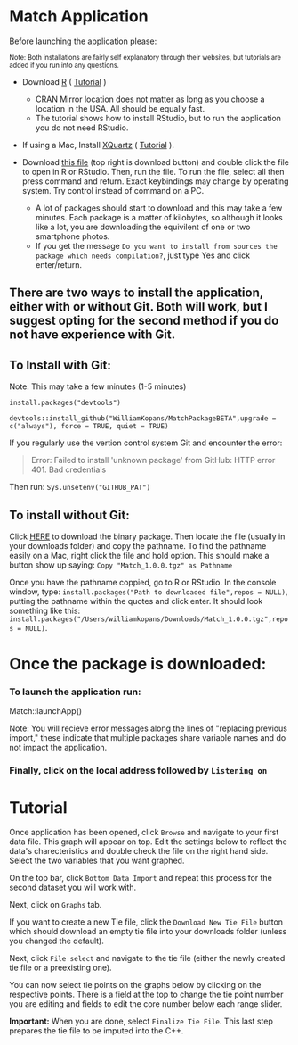 # Match Application

Before launching the application please:

<sup>Note:   Both installations are fairly self explanatory through their websites, but tutorials are added if you run into any questions.</sup>

- Download [R](https://cran.r-project.org/mirrors.html)  ( [Tutorial](https://youtu.be/cX532N_XLIs) )
    - CRAN Mirror location does not matter as long as you choose a location in the USA. All should be equally fast.
    - The tutorial shows how to install RStudio, but to run the application you do not need RStudio.
    
- If using a Mac, Install [XQuartz](https://www.xquartz.org/) ( [Tutorial](https://youtu.be/020jEnon8FA?t=175) ).
    
    
- Download [this file](https://drive.google.com/file/d/1UBYbJjXV85MJSmrg9lHh00LHEZjIvLMK/view?usp=sharing) (top right is download button) and double click the file to open in R or RStudio. Then, run the file. To run the file, select all then press command and return. Exact keybindings may change by operating system. Try control instead of command on a PC.
    - A lot of packages should start to download and this may take a few minutes. Each package is a matter of kilobytes, so although it looks like a lot, you are downloading the equivilent of one or two smartphone photos.
    - If you get the message `Do you want to install from sources the package which needs compilation?`, just type Yes and click enter/return.
    
    

## There are two ways to install the application, either with or without Git. Both will work, but I suggest opting for the second method if you do not have experience with Git.


## To Install with Git:
Note: This may take a few minutes (1-5 minutes)

`install.packages("devtools")`

`devtools::install_github("WilliamKopans/MatchPackageBETA",upgrade = c("always"), force = TRUE, quiet = TRUE)`


If you regularly use the vertion control system Git and encounter the error:
> Error: Failed to install 'unknown package' from GitHub:
  HTTP error 401.
  Bad credentials
  
Then run: ``Sys.unsetenv("GITHUB_PAT")``

## To install without Git:

Click [HERE](https://github.com/WilliamKopans/MatchPackageBETA/blob/main/Match_1.0.0.tgz?raw=true) to download the binary package. Then locate the file (usually in your downloads folder) and copy the pathname. To find the pathname easily on a Mac, right click the file and hold option. This should make a button show up saying: `Copy "Match_1.0.0.tgz" as Pathname`

Once you have the pathname coppied, go to R or RStudio. In the console window, type: `install.packages("Path to downloaded file",repos = NULL)`, putting the pathname within the quotes and click enter. It should look something like this: `install.packages("/Users/williamkopans/Downloads/Match_1.0.0.tgz",repos = NULL)`.

# Once the package is downloaded:
### To launch the application run:

Match::launchApp()

Note: You will recieve error messages along the lines of "replacing previous import," these indicate that multiple packages share variable names and do not impact the application.
### Finally, click on the local address followed by `Listening on`

# Tutorial
Once application has been opened, click ```Browse``` and navigate to your first data file. This graph will appear on top. Edit the settings below to reflect the data's charecteristics and double check the file on the right hand side. Select the two variables that you want graphed.

On the top bar, click ```Bottom Data Import``` and repeat this process for the second dataset you will work with.

Next, click on ```Graphs``` tab. 

If you want to create a new Tie file, click the ```Download New Tie File``` button which should download an empty tie file into your downloads folder (unless you changed the default). 

Next, click ```File select``` and navigate to the tie file (either the newly created tie file or a preexisting one).

You can now select tie points on the graphs below by clicking on the respective points. There is a field at the top to change the tie point number you are editing and fields to edit the core number below each range slider.

__Important:__ When you are done, select ```Finalize Tie File```. This last step prepares the tie file to be imputed into the C++.
